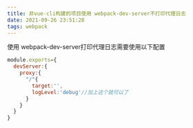 ```yaml
---
title: 非vue-cli构建的项目使用 webpack-dev-server不打印代理日志
date: 2021-09-26 23:51:28
tags: webpack
---
```

使用 webpack-dev-server打印代理日志需要使用以下配置
```js
module.exports={
  devServer:{
    proxy:{
      "/"{
        target:'',
        logLevel:'debug'//加上这个就可以了
      }
    }
  }
}
```
